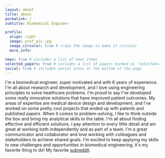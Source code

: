 ```yaml
---
layout: about
title: about
permalink: /
subtitle: Biomedical Engineer

profile:
  align: right
  image: prof_pic.jpg
  image_circular: true # crops the image to make it circular
  more_info:

news: true # includes a list of news items
selected_papers: true # includes a list of papers marked as "selected={true}"
social: true # includes social icons at the bottom of the page
---
```


I'm a biomedical engineer, super motivated and with 6 years of experience. I'm all about research and development, and I love using engineering principles to solve healthcare problems. I'm proud to say I've developed some really innovative solutions that have improved patient outcomes. My areas of expertise are medical device design and development, and I've worked on some pretty cool projects that ended up with patents and published papers. When it comes to problem-solving, I like to think outside the box and bring my analytical skills to the table. I'm all about finding effective and efficient solutions. I pay attention to every little detail and am great at working both independently and as part of a team. I'm a great communicator and collaborator and love working with colleagues and stakeholders to achieve shared goals. I'm excited to keep applying my skills to new challenges and opportunities in biomedical engineering, it's my favorite thing to do! My favorite [subreddit](https://www.reddit.com/r/veYakinEvren/).
